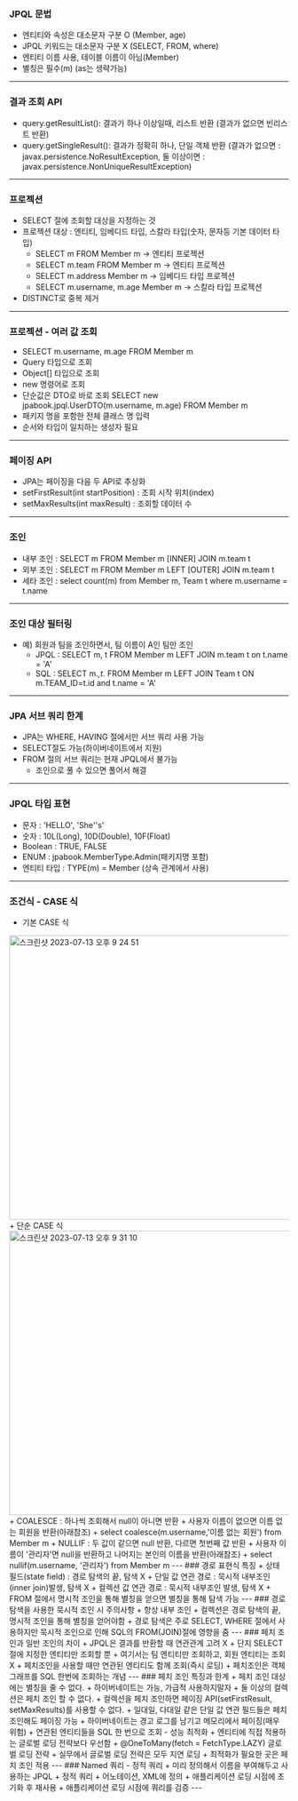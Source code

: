 ### JPQL 문법
+ 엔티티와 속성은 대소문자 구분 O (Member, age)
+ JPQL 키워드는 대소문자 구분 X (SELECT, FROM, where)
+ 엔티티 이름 사용, 테이블 이름이 아님(Member)
+ 별칭은 필수(m) (as는 생략가능)
***
### 결과 조회 API
+ query.getResultList(): 결과가 하나 이상일때, 리스트 반환 (결과가 없으면 빈리스트 반환)
+ query.getSingleResult(): 결과가 정확히 하나, 단일 객체 반환 (결과가 없으면 : javax.persistence.NoResultException, 둘 이상이면 : javax.persistence.NonUniqueResultException)
***
### 프로젝션
+ SELECT 절에 조회할 대상을 지정하는 것
+ 프로젝션 대상 : 엔티티, 임베디드 타입, 스칼라 타입(숫자, 문자등 기본 데이터 타입)
  + SELECT m FROM Member m -> 엔티티 프로젝션
  + SELECT m.team FROM Member m -> 엔티티 프로젝션
  + SELECT m.address Member m -> 임베디드 타입 프로젝션
  + SELECT m.username, m.age Member m -> 스칼라 타입 프로젝션
+ DISTINCT로 중복 제거
***
### 프로젝션 - 여러 값 조회
+ SELECT m.username, m.age FROM Member m
+ Query 타입으로 조회 
+ Object[] 타입으로 조회 
+ new 명령어로 조회 
+ 단순값은 DTO로 바로 조회 SELECT new jpabook.jpql.UserDTO(m.username, m.age) FROM Member m
+ 패키지 명을 포함한 전체 클래스 명 입력
+ 순서와 타입이 일치하는 생성자 필요
---
### 페이징 API
+ JPA는 페이징을 다음 두 API로 추상화
+ setFirstResult(int startPosition) : 조회 시작 위치(index)
+ setMaxResults(int maxResult) : 조회할 데이터 수
---
### 조인
+ 내부 조인 : SELECT m FROM Member m [INNER] JOIN m.team t
+ 외부 조인 : SELECT m FROM Member m LEFT [OUTER] JOIN m.team t
+ 세타 조인 : select count(m) from Member m, Team t where m.username = t.name
---
### 조인 대상 필터링
+ 예) 회원과 팀을 조인하면서, 팀 이름이 A인 팀만 조인
  + JPQL : SELECT m, t FROM Member m LEFT JOIN m.team t on t.name = 'A'
  + SQL : SELECT m.*,t.* FROM Member m LEFT JOIN Team t ON m.TEAM_ID=t.id and t.name = 'A'
---
### JPA 서브 쿼리 한계
+ JPA는 WHERE, HAVING 절에서만 서브 쿼리 사용 가능
+ SELECT절도 가능(하이버네이트에서 지원)
+ FROM 절의 서브 쿼리는 현재 JPQL에서 불가능
  + 조인으로 풀 수 있으면 풀어서 해결
---
### JPQL 타입 표현
+ 문자 : 'HELLO', 'She''s'
+ 숫자 : 10L(Long), 10D(Double), 10F(Float)
+ Boolean : TRUE, FALSE
+ ENUM : jpabook.MemberType.Admin(패키지명 포함)
+ 엔티티 타입 : TYPE(m) = Member (상속 관계에서 사용)
---
### 조건식 - CASE 식
+ 기본 CASE 식
<img width="512" alt="스크린샷 2023-07-13 오후 9 24 51" src="https://github.com/rkfkrkfkzh/jpashop/assets/86057607/455412ec-fb38-45f9-89d0-975451e5bfab">
+ 단순 CASE 식
<img width="512" alt="스크린샷 2023-07-13 오후 9 31 10" src="https://github.com/rkfkrkfkzh/jpashop/assets/86057607/82302ba3-1df8-4913-aadd-69484bc4d120">
+ COALESCE : 하나씩 조회해서 null이 아니면 반환
  + 사용자 이름이 없으면 이름 없는 회원을 반환(아래참조)
  + select coalesce(m.username,'이름 없는 회원') from Member m
+ NULLIF : 두 값이 같으면 null 반환, 다르면 첫번째 값 반환
  + 사용자 이름이 '관리자'면 null을 반환하고 나머지는 본인의 이름을 반환(아래참조)
  + select nullif(m.username, '관리자') from Member m
---
### 경로 표현식 특징
+ 상태 필드(state field) : 경로 탐색의 끝, 탐색 X
+ 단일 값 연관 경로 : 묵시적 내부조인(inner join)발생, 탐색 X
+ 컬렉션 값 연관 경로 : 묵시적 내부조인 발생, 탐색 X
  + FROM 절에서 명시적 조인을 통해 별칭을 얻으면 별칭을 통해 탐색 가능
---
### 경로 탐색을 사용한 묵시적 조인 시 주의사항
+ 항상 내부 조인
+ 컬렉션은 경로 탐색의 끝, 명시적 조인을 통해 별칭을 얻어야함
+ 경로 탐색은 주로 SELECT, WHERE 절에서 사용하지만 묵시적 조인으로 인해 SQL의 FROM(JOIN)절에 영향을 줌
---
### 페치 조인과 일반 조인의 차이
+ JPQL은 결과를 반환할 때 연관관계 고려 X
+ 단지 SELECT 절에 지정한 엔티티만 조회할 뿐
+ 여기서는 팀 엔티티만 조회하고, 회원 엔티티는 조회 X
+ 페치조인을 사용할 때만 연관된 엔티티도 함께 조회(즉시 로딩)
+ 페치조인은 객체 그래프를 SQL 한번에 조회하는 개념
---
### 페치 조인 특징과 한계
+ 페치 조인 대상에는 별칭을 줄 수 없다.
  + 하이버네이트는 가능, 가급적 사용하지말자
+ 둘 이상의 컬렉션은 페치 조인 할 수 없다.
+ 컬렉션을 페치 조인하면 페이징 API(setFirstResult, setMaxResults)를 사용할 수 없다.
  + 일대일, 다대일 같은 단일 값 연관 필드들은 페치 조인해도 페이징 가능
  + 하이버네이트는 경고 로그를 남기고 메모리에서 페이징(매우 위험)
+ 연관된 엔티티들을 SQL 한 번으로 조회 - 성능 최적화
+ 엔티티에 직접 적용하는 글로벌 로딩 전략보다 우선함
  + @OneToMany(fetch = FetchType.LAZY) 글로벌 로딩 전략
+ 실무에서 글로벌 로딩 전략은 모두 지연 로딩
+ 최적화가 필요한 곳은 페치 조인 적용
---
### Named 쿼리 - 정적 쿼리
+ 미리 정의해서 이름을 부여해두고 사용하는 JPQL
+ 정적 쿼리
+ 어노테이션, XML에 정의
+ 애플리케이션 로딩 시점에 초기화 후 재사용
+ 애플리케이션 로딩 시점에 쿼리를 검증
---

